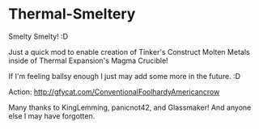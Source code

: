 Thermal-Smeltery
================

Smelty Smelty! :D


Just a quick mod to enable creation of Tinker's Construct Molten Metals inside of Thermal Expansion's Magma Crucible!

If I'm feeling ballsy enough I just may add some more in the future. :D

Action: http://gfycat.com/ConventionalFoolhardyAmericancrow

Many thanks to KingLemming, panicnot42, and Glassmaker! And anyone else I may have forgotten.